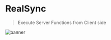 # RealSync
> Execute Server Functions from Client side

![banner](https://user-images.githubusercontent.com/31907722/132945785-42b90eea-9066-44d9-a84d-1bec4f9e60a7.png)
